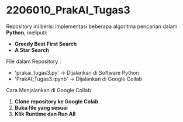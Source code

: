 # 2206010_PrakAI_Tugas3

Repository ini berisi implementasi beberapa algoritma pencarian dalam **Python**, meliputi:
- **Greedy Best First Search**
- **A Star Search**

File dalam Repository :
- 'prakai_tugas3.py' -> Dijalankan di Software Python
- 'PrakAI_Tugas3.ipynb' -> Dijalankan di Google Collab

Cara Menjalankan di Google Collab
1. **Clone repository ke Google Colab**
2. **Buka file yang sesuai**
3. **Klik Runtime dan Run All**
